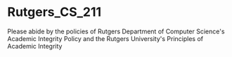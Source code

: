 # Rutgers_CS_211

Please abide by the policies of Rutgers Department of Computer Science's Academic Integrity Policy and the Rutgers University's Principles of Academic Integrity
